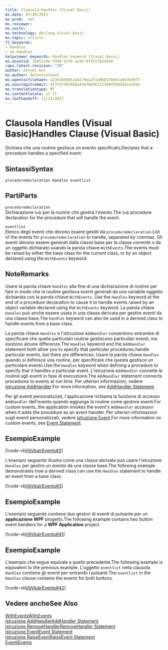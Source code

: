 ```yaml
---
title: Clausola Handles (Visual Basic)
ms.date: 07/20/2015
ms.prod: .net
ms.reviewer: 
ms.suite: 
ms.technology: devlang-visual-basic
ms.topic: article
f1_keywords:
- Handles
- vb.Handles
helpviewer_keywords: Handles keyword [Visual Basic]
ms.assetid: 1b051c0e-f499-42f6-acb5-6f4f27824b40
caps.latest.revision: "19"
author: dotnet-bot
ms.author: dotnetcontent
ms.openlocfilehash: a23b3d96052ad179ea25150bb570461a9e764977
ms.sourcegitcommit: 4f3fef493080a43e70e951223894768d36ce430a
ms.translationtype: MT
ms.contentlocale: it-IT
ms.lasthandoff: 11/21/2017
---
```

# <a name="handles-clause-visual-basic"></a><span data-ttu-id="3884c-102">Clausola Handles (Visual Basic)</span><span class="sxs-lookup"><span data-stu-id="3884c-102">Handles Clause (Visual Basic)</span></span>
<span data-ttu-id="3884c-103">Dichiara che una routine gestisce un evento specificato.</span><span class="sxs-lookup"><span data-stu-id="3884c-103">Declares that a procedure handles a specified event.</span></span>  
  
## <a name="syntax"></a><span data-ttu-id="3884c-104">Sintassi</span><span class="sxs-lookup"><span data-stu-id="3884c-104">Syntax</span></span>  
  
```  
proceduredeclaration Handles eventlist  
```  
  
## <a name="parts"></a><span data-ttu-id="3884c-105">Parti</span><span class="sxs-lookup"><span data-stu-id="3884c-105">Parts</span></span>  
 `proceduredeclaration`  
 <span data-ttu-id="3884c-106">Dichiarazione `Sub` per la routine che gestirà l'evento.</span><span class="sxs-lookup"><span data-stu-id="3884c-106">The `Sub` procedure declaration for the procedure that will handle the event.</span></span>  
  
 `eventlist`  
 <span data-ttu-id="3884c-107">Elenco degli eventi che devono essere gestiti da `proceduredeclaration`.</span><span class="sxs-lookup"><span data-stu-id="3884c-107">List of the events for `proceduredeclaration` to handle, separated by commas.</span></span> <span data-ttu-id="3884c-108">Gli eventi devono essere generati dalla classe base per la classe corrente o da un oggetto dichiarato usando la parola chiave `WithEvents`.</span><span class="sxs-lookup"><span data-stu-id="3884c-108">The events must be raised by either the base class for the current class, or by an object declared using the `WithEvents` keyword.</span></span>  
  
## <a name="remarks"></a><span data-ttu-id="3884c-109">Note</span><span class="sxs-lookup"><span data-stu-id="3884c-109">Remarks</span></span>  
 <span data-ttu-id="3884c-110">Usare la parola chiave `Handles` alla fine di una dichiarazione di routine per fare in modo che la routine gestisca eventi generati da una variabile oggetto dichiarata con la parola chiave `WithEvents` .</span><span class="sxs-lookup"><span data-stu-id="3884c-110">Use the `Handles` keyword at the end of a procedure declaration to cause it to handle events raised by an object variable declared using the `WithEvents` keyword.</span></span> <span data-ttu-id="3884c-111">La parola chiave `Handles` può anche essere usata in una classe derivata per gestire eventi da una classe base.</span><span class="sxs-lookup"><span data-stu-id="3884c-111">The `Handles` keyword can also be used in a derived class to handle events from a base class.</span></span>  
  
 <span data-ttu-id="3884c-112">La parola chiave `Handles` e l'istruzione `AddHandler` consentono entrambe di specificare che quelle particolari routine gestiscono particolari eventi, ma esistono alcune differenze.</span><span class="sxs-lookup"><span data-stu-id="3884c-112">The `Handles` keyword and the `AddHandler` statement both allow you to specify that particular procedures handle particular events, but there are differences.</span></span> <span data-ttu-id="3884c-113">Usare la parola chiave `Handles` quando si definisce una routine, per specificare che questa gestisce un particolare evento.</span><span class="sxs-lookup"><span data-stu-id="3884c-113">Use the `Handles` keyword when defining a procedure to specify that it handles a particular event.</span></span> <span data-ttu-id="3884c-114">L'istruzione `AddHandler` connette le routine agli eventi in fase di esecuzione.</span><span class="sxs-lookup"><span data-stu-id="3884c-114">The `AddHandler` statement connects procedures to events at run time.</span></span> <span data-ttu-id="3884c-115">Per ulteriori informazioni, vedere [istruzione AddHandler](../../../visual-basic/language-reference/statements/addhandler-statement.md).</span><span class="sxs-lookup"><span data-stu-id="3884c-115">For more information, see [AddHandler Statement](../../../visual-basic/language-reference/statements/addhandler-statement.md).</span></span>  
  
 <span data-ttu-id="3884c-116">Per gli eventi personalizzati, l'applicazione richiama la funzione di accesso `AddHandler` dell'evento quando aggiunge la routine come gestore eventi.</span><span class="sxs-lookup"><span data-stu-id="3884c-116">For custom events, the application invokes the event's `AddHandler` accessor when it adds the procedure as an event handler.</span></span> <span data-ttu-id="3884c-117">Per ulteriori informazioni sugli eventi personalizzati, vedere [istruzione Event](../../../visual-basic/language-reference/statements/event-statement.md).</span><span class="sxs-lookup"><span data-stu-id="3884c-117">For more information on custom events, see [Event Statement](../../../visual-basic/language-reference/statements/event-statement.md).</span></span>  
  
## <a name="example"></a><span data-ttu-id="3884c-118">Esempio</span><span class="sxs-lookup"><span data-stu-id="3884c-118">Example</span></span>  
 [!code-vb[VbVbalrEvents#2](../../../visual-basic/language-reference/statements/codesnippet/VisualBasic/handles-clause_1.vb)]  
  
 <span data-ttu-id="3884c-119">L'esempio seguente illustra come una classe derivata può usare l'istruzione `Handles` per gestire un evento da una classe base.</span><span class="sxs-lookup"><span data-stu-id="3884c-119">The following example demonstrates how a derived class can use the `Handles` statement to handle an event from a base class.</span></span>  
  
 [!code-vb[VbVbalrEvents#3](../../../visual-basic/language-reference/statements/codesnippet/VisualBasic/handles-clause_2.vb)]  
  
## <a name="example"></a><span data-ttu-id="3884c-120">Esempio</span><span class="sxs-lookup"><span data-stu-id="3884c-120">Example</span></span>  
 <span data-ttu-id="3884c-121">L'esempio seguente contiene due gestori di eventi di pulsante per un **applicazione WPF** progetto.</span><span class="sxs-lookup"><span data-stu-id="3884c-121">The following example contains two button event handlers for a **WPF Application** project.</span></span>  
  
 [!code-vb[VbVbalrEvents#41](../../../visual-basic/language-reference/statements/codesnippet/VisualBasic/handles-clause_3.vb)]  
  
## <a name="example"></a><span data-ttu-id="3884c-122">Esempio</span><span class="sxs-lookup"><span data-stu-id="3884c-122">Example</span></span>  
 <span data-ttu-id="3884c-123">L'esempio che segue equivale a quello precedente.</span><span class="sxs-lookup"><span data-stu-id="3884c-123">The following example is equivalent to the previous example.</span></span> <span data-ttu-id="3884c-124">L'oggetto `eventlist` nella clausola `Handles` contiene gli eventi per entrambi i pulsanti.</span><span class="sxs-lookup"><span data-stu-id="3884c-124">The `eventlist` in the `Handles` clause contains the events for both buttons.</span></span>  
  
 [!code-vb[VbVbalrEvents#42](../../../visual-basic/language-reference/statements/codesnippet/VisualBasic/handles-clause_4.vb)]  
  
## <a name="see-also"></a><span data-ttu-id="3884c-125">Vedere anche</span><span class="sxs-lookup"><span data-stu-id="3884c-125">See Also</span></span>  
 [<span data-ttu-id="3884c-126">WithEvents</span><span class="sxs-lookup"><span data-stu-id="3884c-126">WithEvents</span></span>](../../../visual-basic/language-reference/modifiers/withevents.md)  
 [<span data-ttu-id="3884c-127">Istruzione AddHandler</span><span class="sxs-lookup"><span data-stu-id="3884c-127">AddHandler Statement</span></span>](../../../visual-basic/language-reference/statements/addhandler-statement.md)  
 [<span data-ttu-id="3884c-128">Istruzione RemoveHandler</span><span class="sxs-lookup"><span data-stu-id="3884c-128">RemoveHandler Statement</span></span>](../../../visual-basic/language-reference/statements/removehandler-statement.md)  
 [<span data-ttu-id="3884c-129">Istruzione Event</span><span class="sxs-lookup"><span data-stu-id="3884c-129">Event Statement</span></span>](../../../visual-basic/language-reference/statements/event-statement.md)  
 [<span data-ttu-id="3884c-130">Istruzione RaiseEvent</span><span class="sxs-lookup"><span data-stu-id="3884c-130">RaiseEvent Statement</span></span>](../../../visual-basic/language-reference/statements/raiseevent-statement.md)  
 [<span data-ttu-id="3884c-131">Eventi</span><span class="sxs-lookup"><span data-stu-id="3884c-131">Events</span></span>](../../../visual-basic/programming-guide/language-features/events/index.md)
